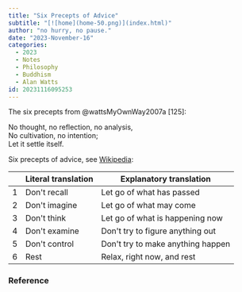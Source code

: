 ```yaml
---
title: "Six Precepts of Advice"
subtitle: "[![home](home-50.png)](index.html)"
author: "no hurry, no pause."
date: "2023-November-16"
categories:
  - 2023
  - Notes
  - Philosophy
  - Buddhism
  - Alan Watts
id: 20231116095253
---
```


The six precepts from @wattsMyOwnWay2007a [125]:

No thought, no reflection, no analysis,\
No cultivation, no intention;\
Let it settle itself.

Six precepts of advice, see [Wikipedia](https://en.wikipedia.org/wiki/Tilopa#Six_Precepts_or_Words_of_Advice):

|   | Literal translation | Explanatory translation           |
|:-:|---------------------|-----------------------------------|
| 1 | Don't recall        | Let go of what has passed         |
| 2 | Don't imagine       | Let go of what may come           |
| 3 | Don't think         | Let go of what is happening now   |
| 4 | Don't examine       | Don't try to figure anything out  |
| 5 | Don't control       | Don't try to make anything happen |
| 6 | Rest                | Relax, right now, and rest        |

### Reference
